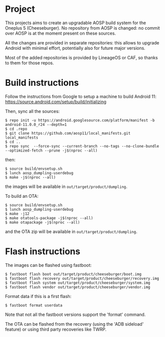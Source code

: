 # Project

This projects aims to create an upgradable AOSP build system for the Oneplus 5 (Cheeseburger).
No repository from AOSP is changed: no commit over AOSP is at the moment present on these sources.

All the changes are provided in separate repositories: this allows to upgrade Android with minimal effort, potentially also for future major versions.

Most of the added repositories is provided by LineageOS or CAF, so thanks to them for those repos.

# Build instructions
Follow the instructions from Google to setup a machine to build Android 11:
https://source.android.com/setup/build/initializing

Then, sync all the sources:
```
$ repo init -u https://android.googlesource.com/platform/manifest -b android-11.0.0_r24 --depth=1 
$ cd .repo
$ git clone https://github.com/aosp11/local_manifests.git local_manifests
$ cd ..
$ repo sync  --force-sync --current-branch --no-tags --no-clone-bundle --optimized-fetch --prune -j$(nproc --all)
```
then:
```
$ source build/envsetup.sh
$ lunch aosp_dumpling-userdebug
$ make -j$(nproc --all)
```
the images will be available in `out/target/product/dumpling`.

To build an OTA:
```
$ source build/envsetup.sh
$ lunch aosp_dumpling-userdebug
$ make -j12
$ make otatools-package -j$(nproc --all)
$ make otapackage -j$(nproc --all)
```
and the OTA zip will be available in `out/target/product/dumpling`.

# Flash instructions
The images can be flashed using fastboot:
```
$ fastboot flash boot out/target/product/cheeseburger/boot.img
$ fastboot flash recovery out/target/product/cheeseburger/recovery.img
$ fastboot flash system out/target/product/cheeseburger/system.img
$ fastboot flash vendor out/target/product/cheeseburger/vendor.img
```
Format data if this is a first flash:
```
$ fastboot format userdata
```
Note that not all the fastboot versions support the 'format' command.

The OTA can be flashed from the recovery (using the 'ADB sideload' feature) or using third party recoveries like TWRP.

